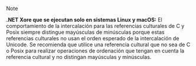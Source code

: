 > [!NOTE]
> **.NET Xore que se ejecutan solo en sistemas Linux y macOS:** El comportamiento de la intercalación para las referencias culturales de C y Posix siempre distingue mayúsculas de minúsculas porque estas referencias culturales no usan el orden esperado de la intercalación de Unicode. Se recomienda que utilice una referencia cultural que no sea de C o Posix para realizar operaciones de ordenación que tengan en cuenta la referencia cultural y no distingan mayúsculas y minúsculas.  